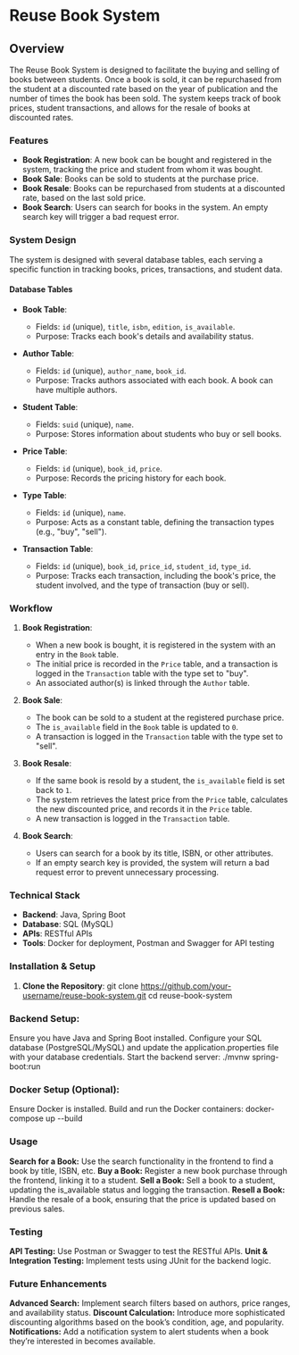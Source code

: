 # Reuse Book System

## Overview
The Reuse Book System is designed to facilitate the buying and selling of books between students. Once a book is sold, it can be repurchased from the student at a discounted rate based on the year of publication and the number of times the book has been sold. The system keeps track of book prices, student transactions, and allows for the resale of books at discounted rates.

### Features
- **Book Registration**: A new book can be bought and registered in the system, tracking the price and student from whom it was bought.
- **Book Sale**: Books can be sold to students at the purchase price.
- **Book Resale**: Books can be repurchased from students at a discounted rate, based on the last sold price.
- **Book Search**: Users can search for books in the system. An empty search key will trigger a bad request error.

### System Design
The system is designed with several database tables, each serving a specific function in tracking books, prices, transactions, and student data.

#### Database Tables

- **Book Table**:
  - Fields: `id` (unique), `title`, `isbn`, `edition`, `is_available`.
  - Purpose: Tracks each book's details and availability status.

- **Author Table**:
  - Fields: `id` (unique), `author_name`, `book_id`.
  - Purpose: Tracks authors associated with each book. A book can have multiple authors.

- **Student Table**:
  - Fields: `suid` (unique), `name`.
  - Purpose: Stores information about students who buy or sell books.

- **Price Table**:
  - Fields: `id` (unique), `book_id`, `price`.
  - Purpose: Records the pricing history for each book.

- **Type Table**:
  - Fields: `id` (unique), `name`.
  - Purpose: Acts as a constant table, defining the transaction types (e.g., "buy", "sell").

- **Transaction Table**:
  - Fields: `id` (unique), `book_id`, `price_id`, `student_id`, `type_id`.
  - Purpose: Tracks each transaction, including the book's price, the student involved, and the type of transaction (buy or sell).

### Workflow

1. **Book Registration**:
   - When a new book is bought, it is registered in the system with an entry in the `Book` table.
   - The initial price is recorded in the `Price` table, and a transaction is logged in the `Transaction` table with the type set to "buy".
   - An associated author(s) is linked through the `Author` table.

2. **Book Sale**:
   - The book can be sold to a student at the registered purchase price.
   - The `is_available` field in the `Book` table is updated to `0`.
   - A transaction is logged in the `Transaction` table with the type set to "sell".

3. **Book Resale**:
   - If the same book is resold by a student, the `is_available` field is set back to `1`.
   - The system retrieves the latest price from the `Price` table, calculates the new discounted price, and records it in the `Price` table.
   - A new transaction is logged in the `Transaction` table.

4. **Book Search**:
   - Users can search for a book by its title, ISBN, or other attributes.
   - If an empty search key is provided, the system will return a bad request error to prevent unnecessary processing.

### Technical Stack
- **Backend**: Java, Spring Boot
- **Database**: SQL (MySQL)
- **APIs**: RESTful APIs
- **Tools**: Docker for deployment, Postman and Swagger for API testing

### Installation & Setup
1. **Clone the Repository**:
   git clone https://github.com/your-username/reuse-book-system.git
   cd reuse-book-system

### Backend Setup:
Ensure you have Java and Spring Boot installed.
Configure your SQL database (PostgreSQL/MySQL) and update the application.properties file with your database credentials.
Start the backend server:
./mvnw spring-boot:run

### Docker Setup (Optional):
Ensure Docker is installed.
Build and run the Docker containers:
docker-compose up --build

### Usage
**Search for a Book:** Use the search functionality in the frontend to find a book by title, ISBN, etc.
**Buy a Book:** Register a new book purchase through the frontend, linking it to a student.
**Sell a Book:** Sell a book to a student, updating the is_available status and logging the transaction.
**Resell a Book:** Handle the resale of a book, ensuring that the price is updated based on previous sales.

### Testing
**API Testing:** Use Postman or Swagger to test the RESTful APIs.
**Unit & Integration Testing:** Implement tests using JUnit for the backend logic.

### Future Enhancements
**Advanced Search:** Implement search filters based on authors, price ranges, and availability status.
**Discount Calculation:** Introduce more sophisticated discounting algorithms based on the book’s condition, age, and popularity.
**Notifications:** Add a notification system to alert students when a book they’re interested in becomes available.
